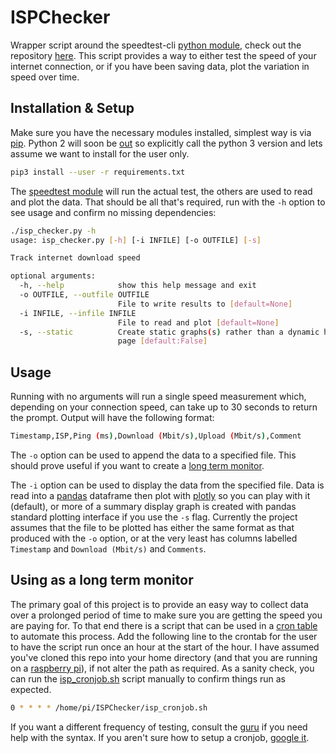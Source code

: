 # ISPChecker

Wrapper script around the speedtest-cli [python module](https://pypi.org/project/speedtest-cli/), check out the repository [here](https://github.com/sivel/speedtest-cli).
This script provides a way to either test the speed of your internet connection, or if you have been saving data, plot the variation in speed over time.

## Installation & Setup

Make sure you have the necessary modules installed, simplest way is via [pip](https://packaging.python.org/tutorials/installing-packages/#installing-from-pypi).
Python 2 will soon be [out](https://pythonclock.org/) so explicitly call the python 3 version and lets assume we want to install for the user only.

```bash
pip3 install --user -r requirements.txt
```

The [speedtest module](https://pypi.org/project/speedtest-cli/) will run the actual test, the others are used to read and plot the data.
That should be all that's required, run with the ```-h``` option to see usage and confirm no missing dependencies:

```bash
./isp_checker.py -h
usage: isp_checker.py [-h] [-i INFILE] [-o OUTFILE] [-s]

Track internet download speed

optional arguments:
  -h, --help            show this help message and exit
  -o OUTFILE, --outfile OUTFILE
                        File to write results to [default=None]
  -i INFILE, --infile INFILE
                        File to read and plot [default=None]
  -s, --static          Create static graphs(s) rather than a dynamic html
                        page [default:False]
```

## Usage

Running with no arguments will run a single speed measurement which, depending on your connection speed, can take up to 30 seconds to return the prompt.
Output will have the following format:

```bash
Timestamp,ISP,Ping (ms),Download (Mbit/s),Upload (Mbit/s),Comment
```

The ```-o``` option can be used to append the data to a specified file.
This should prove useful if you want to create a [long term monitor](#using-as-a-long-term-monitor).

The ```-i``` option can be used to display the data from the specified file.
Data is read into a [pandas](https://pandas.pydata.org/) dataframe then plot with [plotly](https://plot.ly/python/) so you can play with it (default), or more of a summary display graph is created with pandas standard plotting interface if you use the ```-s``` flag.
Currently the project assumes that the file to be plotted has either the same format as that produced with the ```-o``` option, or at the very least has columns labelled ```Timestamp``` and ```Download (Mbit/s)``` and ```Comments```.

## Using as a long term monitor

The primary goal of this project is to provide an easy way to collect data over a prolonged period of time to make sure you are getting the speed you are paying for.
To that end there is a script that can be used in a [cron table](https://en.wikipedia.org/wiki/Cron) to automate this process.
Add the following line to the crontab for the user to have the script run once an hour at the start of the hour.
I have assumed you've cloned this repo into your home directory (and that you are running on a [raspberry pi](https://www.raspberrypi.org/)), if not alter the path as required.
As a sanity check, you can run the [isp_cronjob.sh]() script manually to confirm things run as expected.

```bash
0 * * * * /home/pi/ISPChecker/isp_cronjob.sh
```
If you want a different frequency of testing, consult the [guru](https://crontab.guru/) if you need help with the syntax.
If you aren't sure how to setup a cronjob, [google it](https://askubuntu.com/questions/2368/how-do-i-set-up-a-cron-job).
